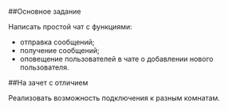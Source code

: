 ##Основное задание

Написать простой чат с функциями:

- отправка сообщений;
- получение сообщений;
- оповещение пользователей в чате о добавлении нового пользователя.

##На зачет с отличием 

Реализовать возможность подключения к разным комнатам.

